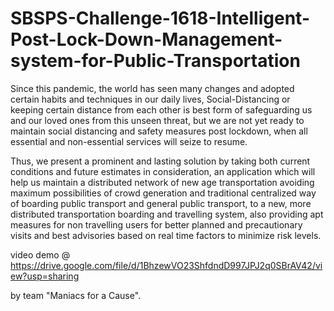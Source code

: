 # SBSPS-Challenge-1618-Intelligent-Post-Lock-Down-Management-system-for-Public-Transportation

Since this pandemic, the world has seen many changes and adopted certain habits and techniques in our daily lives, Social-Distancing or keeping certain distance from each other is best form of safeguarding us and our loved ones from this unseen threat, but we are not yet ready to maintain social distancing and safety measures post lockdown, when all essential and non-essential services will seize to resume.

Thus, we present a prominent and lasting solution by taking both current conditions and future estimates in consideration, an application which will help us maintain a distributed network of new age transportation avoiding maximum possibilities of crowd generation and traditional centralized way of boarding public transport and general public transport, to a new, more distributed transportation boarding and travelling system, also providing apt measures for non travelling users for better planned and precautionary visits and best advisories based on real time factors to minimize risk levels.

video demo @  https://drive.google.com/file/d/1BhzewVO23ShfdndD997JPJ2q0SBrAV42/view?usp=sharing

by team "Maniacs for a Cause".
